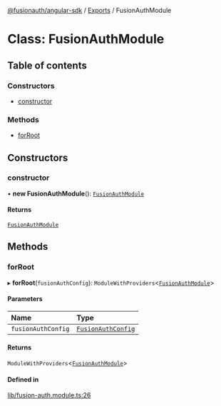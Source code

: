 [@fusionauth/angular-sdk](../README.md) / [Exports](../modules.md) / FusionAuthModule

# Class: FusionAuthModule

## Table of contents

### Constructors

- [constructor](FusionAuthModule.md#constructor)

### Methods

- [forRoot](FusionAuthModule.md#forroot)

## Constructors

### constructor

• **new FusionAuthModule**(): [`FusionAuthModule`](FusionAuthModule.md)

#### Returns

[`FusionAuthModule`](FusionAuthModule.md)

## Methods

### forRoot

▸ **forRoot**(`fusionAuthConfig`): `ModuleWithProviders`\<[`FusionAuthModule`](FusionAuthModule.md)\>

#### Parameters

| Name               | Type                                                    |
| :----------------- | :------------------------------------------------------ |
| `fusionAuthConfig` | [`FusionAuthConfig`](../interfaces/FusionAuthConfig.md) |

#### Returns

`ModuleWithProviders`\<[`FusionAuthModule`](FusionAuthModule.md)\>

#### Defined in

[lib/fusion-auth.module.ts:26](https://github.com/FusionAuth/fusionauth-javascript-sdk/blob/80c01c9ccb450a2187bc0d2cc65fa8c9c38cfabe/packages/sdk-angular/projects/fusionauth-angular-sdk/src/lib/fusion-auth.module.ts#L26)
